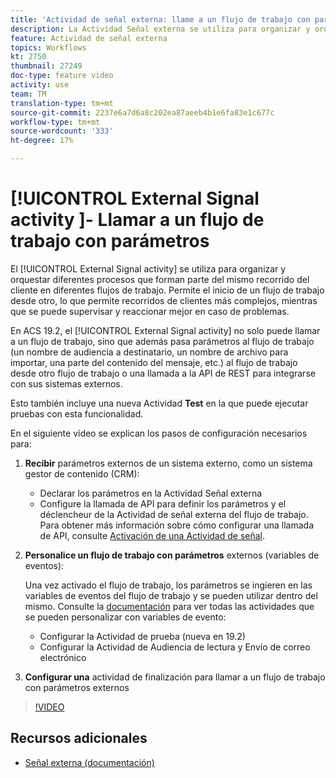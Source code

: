 ```yaml
---
title: 'Actividad de señal externa: llame a un flujo de trabajo con parámetros'
description: La Actividad Señal externa se utiliza para organizar y orquestar diferentes procesos que forman parte del mismo recorrido del cliente en diferentes flujos de trabajo. Permite el inicio de un flujo de trabajo desde otro, lo que permite recorridos de clientes más complejos, mientras que se puede supervisar y reaccionar mejor en caso de problemas.
feature: Actividad de señal externa
topics: Workflows
kt: 2750
thumbnail: 27249
doc-type: feature video
activity: use
team: TM
translation-type: tm+mt
source-git-commit: 2237e6a7d6a8c202ea87aeeb4b1e6fa83e1c677c
workflow-type: tm+mt
source-wordcount: '333'
ht-degree: 17%

---
```



# [!UICONTROL External Signal activity ]- Llamar a un flujo de trabajo con parámetros

El [!UICONTROL External Signal activity] se utiliza para organizar y orquestar diferentes procesos que forman parte del mismo recorrido del cliente en diferentes flujos de trabajo. Permite el inicio de un flujo de trabajo desde otro, lo que permite recorridos de clientes más complejos, mientras que se puede supervisar y reaccionar mejor en caso de problemas.

En ACS 19.2, el [!UICONTROL External Signal activity] no solo puede llamar a un flujo de trabajo, sino que además pasa parámetros al flujo de trabajo (un nombre de audiencia a destinatario, un nombre de archivo para importar, una parte del contenido del mensaje, etc.) al flujo de trabajo desde otro flujo de trabajo o una llamada a la API de REST para integrarse con sus sistemas externos.

Esto también incluye una nueva Actividad **Test** en la que puede ejecutar pruebas con esta funcionalidad.

En el siguiente vídeo se explican los pasos de configuración necesarios para:

1. **Recibir** parámetros externos de un sistema externo, como un sistema gestor de contenido (CRM):

   * Declarar los parámetros en la Actividad Señal externa
   * Configure la llamada de API para definir los parámetros y el déclencheur de la Actividad de señal externa del flujo de trabajo. Para obtener más información sobre cómo configurar una llamada de API, consulte [Activación de una Actividad de señal](https://docs.campaign.adobe.com/doc/standard/en/api/ACS_API.html#triggering-a-signal-activity).

1. **Personalice un flujo de trabajo con parámetros**  externos (variables de eventos):

   Una vez activado el flujo de trabajo, los parámetros se ingieren en las variables de eventos del flujo de trabajo y se pueden utilizar dentro del mismo. Consulte la [documentación](https://helpx.adobe.com/campaign/standard/automating/using/calling-a-workflow-with-external-parameters.html) para ver todas las actividades que se pueden personalizar con variables de evento:

   * Configurar la Actividad de prueba (nueva en 19.2)
   * Configurar la Actividad de Audiencia de lectura y Envío de correo electrónico

1. **Configurar una** actividad de finalización para llamar a un flujo de trabajo con parámetros externos

>[!VIDEO](https://video.tv.adobe.com/v/27249/?quality=12)

## Recursos adicionales

* [Señal externa (documentación)](https://experienceleague.adobe.com/docs/campaign-standard/using/managing-processes-and-data/calling-workflow-external-parameters/calling-a-workflow-with-external-parameters.html)
